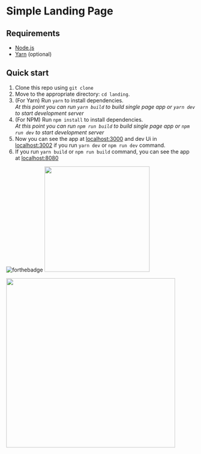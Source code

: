 # Simple Landing Page

## Requirements

- [Node.js](https://nodejs.org/en/)
- [Yarn](https://yarnpkg.com/) (optional)

## Quick start

1. Clone this repo using `git clone`
2. Move to the appropriate directory: `cd landing`.<br />
3. (For Yarn) Run `yarn` to install dependencies.<br />
   _At this point you can run `yarn build` to build single page app or `yarn dev` to start development server_
4. (For NPM) Run `npm install` to install dependencies.<br />
   _At this point you can run `npm run build` to build single page app or `npm run dev` to start development server_
5. Now you can see the app at [localhost:3000](http://localhost:3000) and dev Ui in [localhost:3002](http://localhost:3002) if you run `yarn dev` or `npm run dev`
   command. 
6. If you run `yarn build` or `npm run build` command, you can see the app
   at [localhost:8080](http://localhost:8080)

![forthebadge](https://forthebadge.com/images/badges/built-with-love.svg)
<img src="https://forthebadge.com/images/badges/contains-17-coffee-cups.svg" width="280px">

<img src="https://media.tenor.com/KmPFMGQ07-4AAAAd/hffgf.gif" width="450px">



